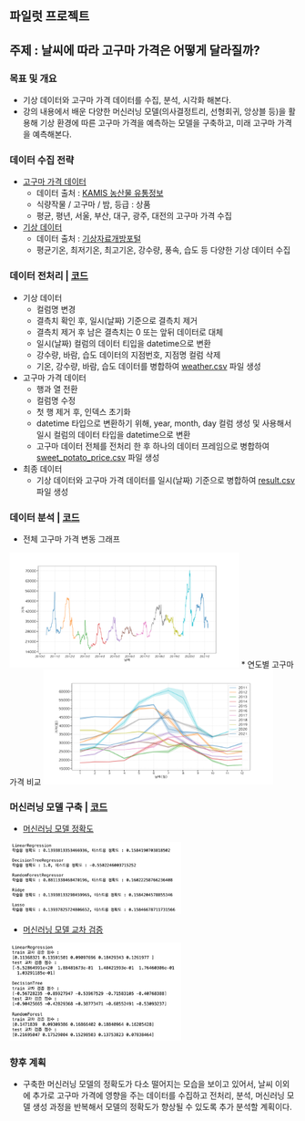 ## 파일럿 프로젝트
## 주제 : 날씨에 따라 고구마 가격은 어떻게 달라질까?

### 목표 및 개요
* 기상 데이터와 고구마 가격 데이터를 수집, 분석, 시각화 해본다.
* 강의 내용에서 배운 다양한 머신러닝 모델(의사결정트리, 선형회귀, 앙상블 등)을 활용해 기상 환경에 따른 고구마 가격을 예측하는 모델을 구축하고, 미래 고구마 가격을 예측해본다.

### 데이터 수집 전략
* [고구마 가격 데이터](https://github.com/city1616/LikeLion_13th_DataCourse/tree/master/파일럿%20프로젝트%20-%20고구마%20가격%20예측/EXCEL/고구마%20가격)
	* 데이터 출처 : [KAMIS 농산물 유통정보](https://www.kamis.or.kr/customer/main/main.do) 
	* 식량작물 / 고구마 / 밤, 등급 : 상품
	* 평균, 평년, 서울, 부산, 대구, 광주, 대전의 고구마 가격 수집
* [기상 데이터](https://github.com/city1616/LikeLion_13th_DataCourse/tree/master/파일럿%20프로젝트%20-%20고구마%20가격%20예측/CSV/기상%20데이터)
	* 데이터 출처 : [기상자료개방포털](https://data.kma.go.kr/cmmn/main.do)
	* 평균기온, 최저기온, 최고기온, 강수량, 풍속, 습도 등 다양한 기상 데이터 수집

### 데이터 전처리  |  [코드](https://github.com/city1616/LikeLion_13th_DataCourse/blob/master/파일럿%20프로젝트%20-%20고구마%20가격%20예측/CODE/01_data_preprocessing.ipynb)
* 기상 데이터
	* 컬럼명 변경
	* 결측치 확인 후, 일시(날짜) 기준으로 결측치 제거
	* 결측치 제거 후 남은 결측치는 0 또는 앞뒤 데이터로 대체
	* 일시(날짜) 컬럼의 데이터 티입을 datetime으로 변환
	* 강수량, 바람, 습도 데이터의 지점번호, 지점명 컬럼 삭제
	* 기온, 강수량, 바람, 습도 데이터를 병합하여 [weather.csv](https://github.com/city1616/LikeLion_13th_DataCourse/blob/master/파일럿%20프로젝트%20-%20고구마%20가격%20예측/CSV/기상%20데이터/weather.csv) 파일 생성
* 고구마 가격 데이터
	* 행과 열 전환
	* 컬럼명 수정
	* 첫 행 제거 후, 인덱스 초기화
	* datetime 타입으로 변환하기 위해, year, month, day 컬럼 생성 및 사용해서 일시 컬럼의 데이터 타입을 datetime으로 변환
	* 고구마 데이터 전체를 전처리 한 후 하나의 데이터 프레임으로 병합하여 [sweet_potato_price.csv](https://github.com/city1616/LikeLion_13th_DataCourse/blob/master/파일럿%20프로젝트%20-%20고구마%20가격%20예측/CSV/고구마%20가격/sweet_potato_price.csv) 파일 생성
* 최종 데이터
	* 기상 데이터와 고구마 가격 데이터를 일시(날짜) 기준으로 병합하여 [result.csv](https://github.com/city1616/LikeLion_13th_DataCourse/blob/master/파일럿%20프로젝트%20-%20고구마%20가격%20예측/CSV/result.csv) 파일 생성

### 데이터 분석  |  [코드](https://github.com/city1616/LikeLion_13th_DataCourse/blob/master/파일럿%20프로젝트%20-%20고구마%20가격%20예측/CODE/02_data_analysis.ipynb)
* 전체 고구마 가격 변동 그래프
<img src = "https://github.com/city1616/LikeLion_13th_DataCourse/blob/master/파일럿%20프로젝트%20-%20고구마%20가격%20예측/PNG/전체%20고구마%20가격%20변동.png" width = "80%"/>
* 연도별 고구마 가격 비교
<img src = "https://github.com/city1616/LikeLion_13th_DataCourse/blob/master/파일럿%20프로젝트%20-%20고구마%20가격%20예측/PNG/연도별%20고구마%20가격%20비교.png" width = "80%"/>

### 머신러닝 모델 구축  |  [코드](https://github.com/city1616/LikeLion_13th_DataCourse/blob/master/파일럿%20프로젝트%20-%20고구마%20가격%20예측/CODE/03_machine_learning_model.ipynb)
* [머신러닝 모델 정확도](https://github.com/city1616/LikeLion_13th_DataCourse/blob/master/파일럿%20프로젝트%20-%20고구마%20가격%20예측/PNG/머신러닝%20모델%20정확도.png)
<img src = "https://github.com/city1616/LikeLion_13th_DataCourse/blob/master/파일럿%20프로젝트%20-%20고구마%20가격%20예측/PNG/머신러닝%20모델%20정확도.png" width = "60%"/> 

* [머신러닝 모델 교차 검증](https://github.com/city1616/LikeLion_13th_DataCourse/blob/master/파일럿%20프로젝트%20-%20고구마%20가격%20예측/PNG/머신러닝%20모델%20교차%20검증.png)
<img src = "https://github.com/city1616/LikeLion_13th_DataCourse/blob/master/파일럿%20프로젝트%20-%20고구마%20가격%20예측/PNG/머신러닝%20모델%20교차%20검증.png" width = "60%"/>

### 향후 계획
* 구축한 머신러닝 모델의 정확도가 다소 떨어지는 모습을 보이고 있어서, 날씨 이외에 추가로 고구마 가격에 영향을 주는 데이터를 수집하고 전처리, 분석, 머신러닝 모델 생성 과정을 반복해서 모델의 정확도가 향상될 수 있도록 추가 분석할 계획이다.